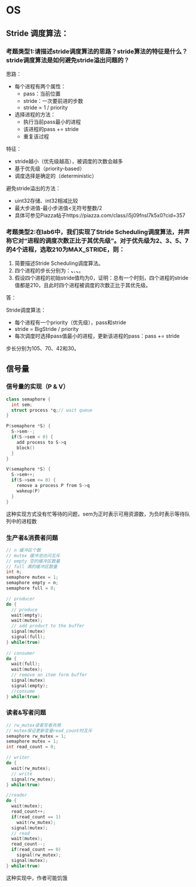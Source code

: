 # OS 

## Stride 调度算法：

### 考题类型1:请描述stride调度算法的思路？stride算法的特征是什么？stride调度算法是如何避免stride溢出问题的？

思路：

- 每个进程有两个属性：
  - pass：当前位置
  - stride：一次要前进的步数
  - stride ∝ 1 / priority
- 选择进程的方法：
  - 执行当前pass最小的进程
  - 该进程的pass += stride
  - 重复该过程

特征：

- stride越小（优先级越高），被调度的次数会越多
- 基于优先级（priority-based）
- 调度选择是确定的（deterministic）

避免stride溢出的方法：

- uint32存储、int32相减比较
- 最大步进值-最小步进值<无符号整数/2
- 具体可参见Piazza帖子https://piazza.com/class/i5j09fnsl7k5x0?cid=357



### 考题类型2:在lab6中，我们实现了Stride Scheduling调度算法，并声称它对“进程的调度次数正比于其优先级”。对于优先级为2、3、5、7的4个进程，选取210为MAX_STRIDE，则：

1. 简要描述Stride Scheduling调度算法。
2. 四个进程的步长分别为：**、**、**、**。
3. 假设四个进程的初始stride值均为0，证明：总有一个时刻，四个进程的stride值都是210，且此时四个进程被调度的次数正比于其优先级。

答：

Stride调度算法：

- 每个进程有一个priority（优先级），pass和stride
- stride = BigStride / priority
- 每次调度时选择pass值最小的进程，更新该进程的pass：pass += stride

步长分别为105、70、42和30。

## 信号量

### 信号量的实现（P & V）

```c++
class semaphore {
  int sem;
  struct process *q;// wait queue
}

P(semaphore *S) {
  S->sem--;
  if(S->sem < 0) {
    add process to S->q
    block()
  }
}

V(semaphore *S) {
  S->sem++;
  if(S->sem <= 0) {
    remove a process P from S->q
    wakeup(P)
  }
}
```

这种实现方式没有忙等待的问题，sem为正时表示可用资源数，为负时表示等待队列中的进程数

### 生产者&消费者问题

```c++
// n 缓冲区个数
// mutex 缓冲池访问互斥
// empty 空的缓冲区数量
// full 满的缓冲区数量
int n;
semaphore mutex = 1;
semaphore empty = n;
semaphore full = 0;

// producer
do {
  // produce
  wait(empty);
  wait(mutex);
  // add product to the buffer
  signal(mutex)
  signal(full);
} while(true)
  
// consumer
do {
  wait(full);
  wait(mutex);
  // remove an item form buffer
  signal(mutex)
  signal(empty);
  //consume
} while(true)
```

### 读者&写者问题

```c++
// rw_mutex读者写者共用
// mutex保证更新变量read_count时互斥
semaphore rw_mutex = 1;
semaphore mutex = 1;
int read_count = 0;

// writer
do {
  wait(rw_mutex);
  // write
  signal(rw_mutex);
} while(true)

//reader
do {
  wait(mutex);
  read_count++;
  if(read_count == 1) 
    wait(rw_mutex);
  signal(mutex);
  // read 
  wait(mutex);
  read_count--;
  if(read_count == 0)
    signal(rw_mutex);
  signal(mutex);
} while(true)
```

这种实现中，作者可能饥饿 